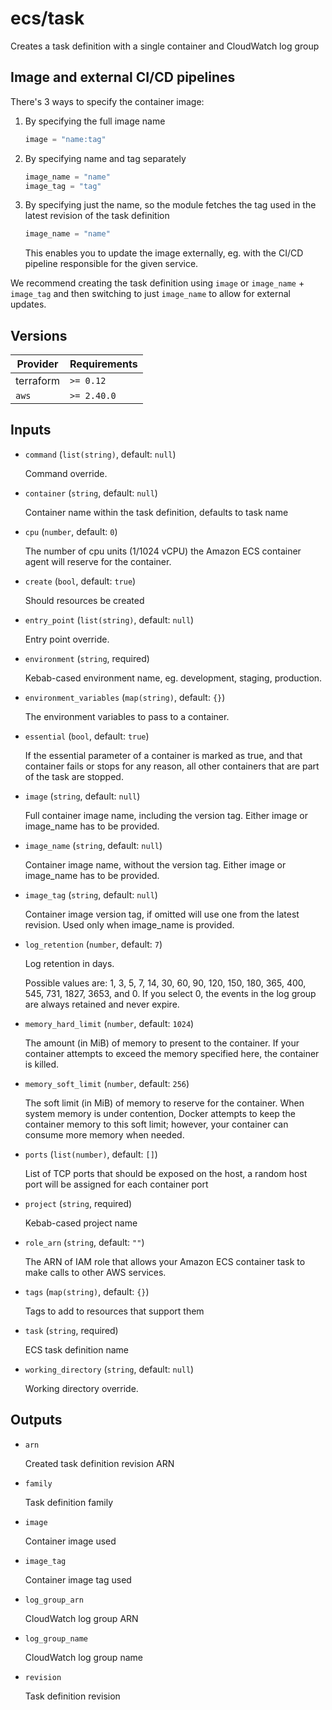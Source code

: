 # ecs/task

Creates a task definition with a single container and CloudWatch log group

## Image and external CI/CD pipelines

There's 3 ways to specify the container image:
1. By specifying the full image name

    ```terraform
    image = "name:tag"
    ```

2. By specifying name and tag separately

    ```terraform
    image_name = "name"
    image_tag = "tag"
    ```

3. By specifying just the name, so the module fetches the tag used in the latest revision of the task definition

    ```terraform
    image_name = "name"
    ```

    This enables you to update the image externally, eg. with the CI/CD pipeline responsible for the given service.

We recommend creating the task definition using `image` or `image_name` + `image_tag` and then switching to just `image_name` to allow for external updates.

<!-- bin/docs -->

## Versions

| Provider | Requirements |
|-|-|
| terraform | `>= 0.12` |
| `aws` | `>= 2.40.0` |

## Inputs

* `command` (`list(string)`, default: `null`)

    Command override.

* `container` (`string`, default: `null`)

    Container name within the task definition, defaults to task name

* `cpu` (`number`, default: `0`)

    The number of cpu units (1/1024 vCPU) the Amazon ECS container agent will reserve for the container.

* `create` (`bool`, default: `true`)

    Should resources be created

* `entry_point` (`list(string)`, default: `null`)

    Entry point override.

* `environment` (`string`, required)

    Kebab-cased environment name, eg. development, staging, production.

* `environment_variables` (`map(string)`, default: `{}`)

    The environment variables to pass to a container.

* `essential` (`bool`, default: `true`)

    If the essential parameter of a container is marked as true, and that container fails or stops for any reason, all other containers that are part of the task are stopped.

* `image` (`string`, default: `null`)

    Full container image name, including the version tag. Either image or image_name has to be provided.

* `image_name` (`string`, default: `null`)

    Container image name, without the version tag. Either image or image_name has to be provided.

* `image_tag` (`string`, default: `null`)

    Container image version tag, if omitted will use one from the latest revision. Used only when image_name is provided.

* `log_retention` (`number`, default: `7`)

    Log retention in days.

    Possible values are: 1, 3, 5, 7, 14, 30, 60, 90, 120, 150, 180, 365, 400, 545, 731, 1827, 3653, and 0.
    If you select 0, the events in the log group are always retained and never expire.


* `memory_hard_limit` (`number`, default: `1024`)

    The amount (in MiB) of memory to present to the container. If your container attempts to exceed the memory specified here, the container is killed.

* `memory_soft_limit` (`number`, default: `256`)

    The soft limit (in MiB) of memory to reserve for the container. When system memory is under contention, Docker attempts to keep the container memory to this soft limit; however, your container can consume more memory when needed.

* `ports` (`list(number)`, default: `[]`)

    List of TCP ports that should be exposed on the host, a random host port will be assigned for each container port

* `project` (`string`, required)

    Kebab-cased project name

* `role_arn` (`string`, default: `""`)

    The ARN of IAM role that allows your Amazon ECS container task to make calls to other AWS services.

* `tags` (`map(string)`, default: `{}`)

    Tags to add to resources that support them

* `task` (`string`, required)

    ECS task definition name

* `working_directory` (`string`, default: `null`)

    Working directory override.



## Outputs

* `arn`

    Created task definition revision ARN

* `family`

    Task definition family

* `image`

    Container image used

* `image_tag`

    Container image tag used

* `log_group_arn`

    CloudWatch log group ARN

* `log_group_name`

    CloudWatch log group name

* `revision`

    Task definition revision
